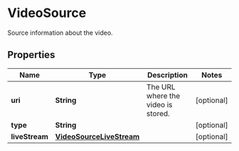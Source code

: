 

# VideoSource

Source information about the video.

## Properties

| Name | Type | Description | Notes |
|------------ | ------------- | ------------- | -------------|
|**uri** | **String** | The URL where the video is stored. |  [optional] |
|**type** | **String** |  |  [optional] |
|**liveStream** | [**VideoSourceLiveStream**](VideoSourceLiveStream.md) |  |  [optional] |



